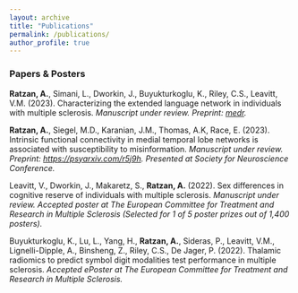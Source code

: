 ```yaml
---
layout: archive
title: "Publications"
permalink: /publications/
author_profile: true
---
```


### Papers & Posters
**Ratzan, A.**, Simani, L., Dworkin, J., Buyukturkoglu, K., Riley, C.S., Leavitt, V.M. (2023). Characterizing the extended language network in individuals with multiple sclerosis. _Manuscript under review. Preprint: [medr](https://www.medrxiv.org/)._

**Ratzan, A.**, Siegel, M.D., Karanian, J.M., Thomas, A.K, Race, E. (2023). Intrinsic functional connectivity in medial temporal lobe networks is associated with susceptibility to misinformation. _Manuscript under review. Preprint: https://psyarxiv.com/r5j9h. Presented at Society for Neuroscience Conference._

Leavitt, V., Dworkin, J., Makaretz, S., **Ratzan, A.** (2022). Sex differences in cognitive reserve of individuals with multiple sclerosis. _Manuscript under review. Accepted poster at The European Committee for Treatment and Research in Multiple Sclerosis (Selected for 1 of 5 poster prizes out of 1,400 posters)._

Buyukturkoglu, K., Lu, L., Yang, H., **Ratzan, A.**, Sideras, P., Leavitt, V.M., Lignelli-Dipple, A., Binsheng, Z., Riley, C.S., De Jager, P. (2022). Thalamic radiomics to predict symbol digit modalities test performance in multiple sclerosis. _Accepted ePoster at The European Committee for Treatment and Research in Multiple Sclerosis._

<!--
{% if author.googlescholar %}
  You can also find my articles on <u><a href="{{author.googlescholar}}">my Google Scholar profile</a>.</u>
{% endif %}

{% include base_path %}

{% for post in site.publications reversed %}
  {% include archive-single.html %}
{% endfor %}
-->
